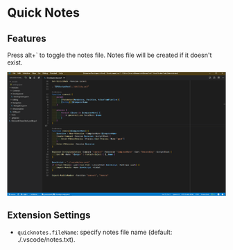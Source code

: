# Quick Notes

## Features

Press alt+` to toggle the notes file. Notes file will be created if it doesn't exist.

![Quick Notes Feature](images/quick-notes.gif)

## Extension Settings

* `quicknotes.fileName`: specify notes file name (default: ./.vscode/notes.txt).